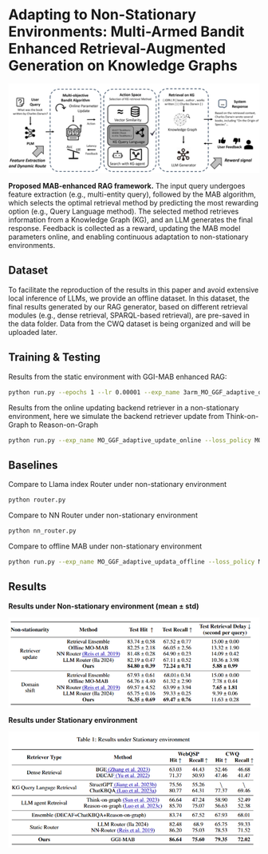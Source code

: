 # Adapting to Non-Stationary Environments: Multi-Armed Bandit Enhanced Retrieval-Augmented Generation on Knowledge Graphs

![alt text](figs/image.png)

**Proposed MAB-enhanced RAG framework.** The input query undergoes feature extraction (e.g., multi-entity query),
followed by the MAB algorithm, which selects the optimal retrieval method by predicting the most rewarding option (e.g.,
Query Language method). The selected method retrieves information from a Knowledge Graph (KG), and an LLM generates
the final response. Feedback is collected as a reward, updating the MAB model parameters online, and enabling continuous
adaptation to non-stationary environments.

## Dataset
To facilitate the reproduction of the results in this paper and avoid extensive local inference of LLMs, we provide an offline dataset. In this dataset, the final results generated by our RAG generator, based on different retrieval modules (e.g., dense retrieval, SPARQL-based retrieval), are pre-saved in the data folder. Data from the CWQ dataset is being organized and will be uploaded later.

## Training & Testing
Results from the static environment with GGI-MAB enhanced RAG:
```bash
python run.py --epochs 1 --lr 0.00001 --exp_name 3arm_MO_GGF_adaptive_optimize  --num_arms 3 --loss_policy MO_GGF_adaptive --warmup_ratio 0.02  --scheduler cosine --action_policy decay_greedy --test_action_policy none  --delay_scale 0.1 --weight_lr 0.005
```

Results from the online updating backend retriever in a non-stationary environment, here we simulate the backend retriever update from Think-on-Graph to Reason-on-Graph
```bash
python run.py --exp_name MO_GGF_adaptive_update_online --loss_policy MO_GGF_adaptive --online_learning --train_method_index "{0:'ToG',1:'Decaf_fid_gen',2:'ChatKBQA_gen'}" 

```

## Baselines
Compare to Llama index Router under non-stationary environment
```bash
python router.py
```
Compare to NN Router under non-stationary environment
```bash
python nn_router.py
```

Compare to offline MAB under non-stationary environment
```bash
python run.py --exp_name MO_GGF_adaptive_updata_offline --loss_policy MO_GGF_adaptive --train_method_index "{0:'ToG',1:'Decaf_fid_gen',2:'ChatKBQA_gen'}"
```



## Results
**Results under Non-stationary environment (mean ± std)**

![alt text](figs/results.png)

**Results under Stationary environment**

![alt text](figs/results2.png)